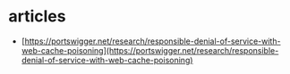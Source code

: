 # articles

* [https://portswigger.net/research/responsible-denial-of-service-with-web-cache-poisoning](https://portswigger.net/research/responsible-denial-of-service-with-web-cache-poisoning)



